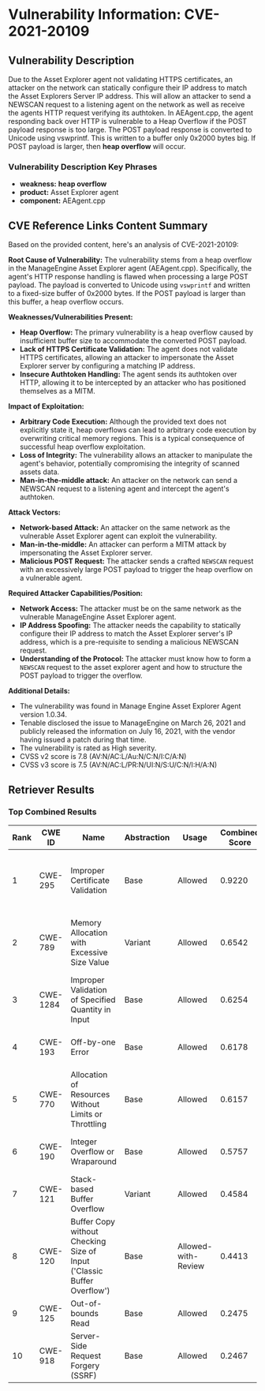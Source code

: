 # Vulnerability Information: CVE-2021-20109

## Vulnerability Description
Due to the Asset Explorer agent not validating HTTPS certificates, an attacker on the network can statically configure their IP address to match the Asset Explorers Server IP address. This will allow an attacker to send a NEWSCAN request to a listening agent on the network as well as receive the agents HTTP request verifying its authtoken. In AEAgent.cpp, the agent responding back over HTTP is vulnerable to a Heap Overflow if the POST payload response is too large. The POST payload response is converted to Unicode using vswprintf. This is written to a buffer only 0x2000 bytes big. If POST payload is larger, then **heap overflow** will occur.

### Vulnerability Description Key Phrases
- **weakness:** **heap overflow**
- **product:** Asset Explorer agent
- **component:** AEAgent.cpp

## CVE Reference Links Content Summary
Based on the provided content, here's an analysis of CVE-2021-20109:

**Root Cause of Vulnerability:**
The vulnerability stems from a heap overflow in the ManageEngine Asset Explorer agent (AEAgent.cpp). Specifically, the agent's HTTP response handling is flawed when processing a large POST payload. The payload is converted to Unicode using `vswprintf` and written to a fixed-size buffer of 0x2000 bytes. If the POST payload is larger than this buffer, a heap overflow occurs.

**Weaknesses/Vulnerabilities Present:**

*   **Heap Overflow:** The primary vulnerability is a heap overflow caused by insufficient buffer size to accommodate the converted POST payload.
*   **Lack of HTTPS Certificate Validation:** The agent does not validate HTTPS certificates, allowing an attacker to impersonate the Asset Explorer server by configuring a matching IP address.
*   **Insecure Authtoken Handling:** The agent sends its authtoken over HTTP, allowing it to be intercepted by an attacker who has positioned themselves as a MITM.

**Impact of Exploitation:**

*   **Arbitrary Code Execution:** Although the provided text does not explicitly state it, heap overflows can lead to arbitrary code execution by overwriting critical memory regions. This is a typical consequence of successful heap overflow exploitation.
*   **Loss of Integrity:** The vulnerability allows an attacker to manipulate the agent's behavior, potentially compromising the integrity of scanned assets data.
*   **Man-in-the-middle attack:** An attacker on the network can send a NEWSCAN request to a listening agent and intercept the agent's authtoken.

**Attack Vectors:**

*   **Network-based Attack:** An attacker on the same network as the vulnerable Asset Explorer agent can exploit the vulnerability.
*   **Man-in-the-middle:** An attacker can perform a MITM attack by impersonating the Asset Explorer server.
*   **Malicious POST Request:** The attacker sends a crafted `NEWSCAN` request with an excessively large POST payload to trigger the heap overflow on a vulnerable agent.

**Required Attacker Capabilities/Position:**

*   **Network Access:** The attacker must be on the same network as the vulnerable ManageEngine Asset Explorer agent.
*   **IP Address Spoofing:** The attacker needs the capability to statically configure their IP address to match the Asset Explorer server's IP address, which is a pre-requisite to sending a malicious NEWSCAN request.
*   **Understanding of the Protocol:** The attacker must know how to form a `NEWSCAN` request to the asset explorer agent and how to structure the POST payload to trigger the overflow.

**Additional Details:**
*   The vulnerability was found in Manage Engine Asset Explorer Agent version 1.0.34.
*   Tenable disclosed the issue to ManageEngine on March 26, 2021 and publicly released the information on July 16, 2021, with the vendor having issued a patch during that time.
*   The vulnerability is rated as High severity.
*   CVSS v2 score is 7.8 (AV:N/AC:L/Au:N/C:N/I:C/A:N)
*   CVSS v3 score is 7.5 (AV:N/AC:L/PR:N/UI:N/S:U/C:N/I:H/A:N)

## Retriever Results

### Top Combined Results

| Rank | CWE ID | Name | Abstraction | Usage | Combined Score | Retrievers | Individual Scores |
|------|--------|------|-------------|-------|---------------|------------|-------------------|
| 1 | CWE-295 | Improper Certificate Validation | Base | Allowed | 0.9220 | dense, sparse, graph | dense: 0.479, sparse: 0.797, graph: 0.633 |
| 2 | CWE-789 | Memory Allocation with Excessive Size Value | Variant | Allowed | 0.6542 | dense, sparse, graph | dense: 0.472, sparse: 0.421, graph: 0.647 |
| 3 | CWE-1284 | Improper Validation of Specified Quantity in Input | Base | Allowed | 0.6254 | sparse, graph | sparse: 0.468, graph: 1.000 |
| 4 | CWE-193 | Off-by-one Error | Base | Allowed | 0.6178 | sparse, graph | sparse: 0.455, graph: 1.000 |
| 5 | CWE-770 | Allocation of Resources Without Limits or Throttling | Base | Allowed | 0.6157 | sparse, graph | sparse: 0.451, graph: 1.000 |
| 6 | CWE-190 | Integer Overflow or Wraparound | Base | Allowed | 0.5757 | sparse, graph | sparse: 0.453, graph: 0.885 |
| 7 | CWE-121 | Stack-based Buffer Overflow | Variant | Allowed | 0.4584 | dense, sparse | dense: 0.480, sparse: 0.448 |
| 8 | CWE-120 | Buffer Copy without Checking Size of Input ('Classic Buffer Overflow') | Base | Allowed-with-Review | 0.4413 | sparse, graph | sparse: 0.414, graph: 0.631 |
| 9 | CWE-125 | Out-of-bounds Read | Base | Allowed | 0.2475 | sparse | sparse: 0.433 |
| 10 | CWE-918 | Server-Side Request Forgery (SSRF) | Base | Allowed | 0.2467 | sparse | sparse: 0.431 |

